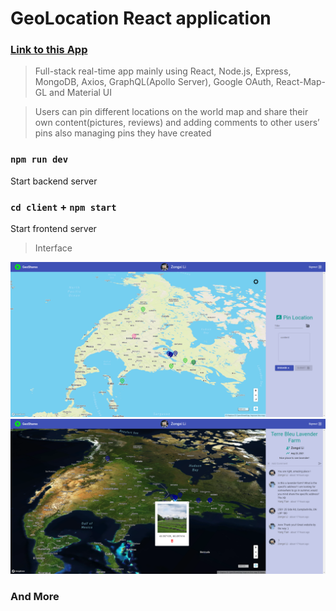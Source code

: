 # GeoLocation React application
### [Link to this App](https://geoshares.netlify.app/)
> Full-stack real-time app mainly using React, Node.js, Express, MongoDB, Axios, GraphQL(Apollo Server), Google OAuth, React-Map-GL and Material UI

> Users can pin different locations on the world map and share their own content(pictures, reviews) and adding comments to other users’ pins also managing pins they have created

### `npm run dev`
Start backend server

### `cd client` + `npm start`
Start frontend server

> Interface

![alt text](https://github.com/zongxilli/GeoShares/blob/main/DemoImages/Demo1.png)
![alt text](https://github.com/zongxilli/GeoShares/blob/main/DemoImages/Demo2.png)
### And More
